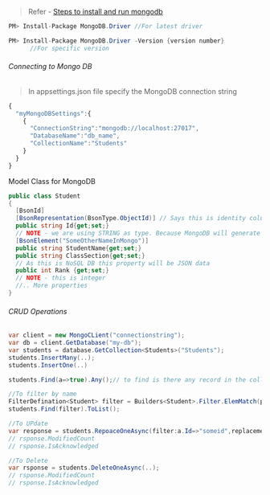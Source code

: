
> Refer - [Steps to install and run mongodb](MongoDB-Run-With-Docker)

```csharp
PM> Install-Package MongoDB.Driver //For latest driver

PM> Install-Package MongoDB.Driver -Version {version number}
      //For specific version
```

###### Connecting to Mongo DB
> In appsettings.json file specify the MongoDB connection string
```js
{
  "myMongoDBSettings":{
    {
      "ConnectionString":"mongodb://localhost:27017",
      "DatabaseName":"db_name",
      "CollectionName":"Students"
    }
  }
}
```



Model Class for MongoDB

```csharp
public class Student
{
  [BsonId]
  [BsonRepresentation(BsonType.ObjectId)] // Says this is identity column. And this value automatically assigned
  public string Id{get;set;}
  // NOTE - we are using STRING as type. Because MongoDB will generate BSON Id as string
  [BsonElement("SomeOtherNameInMongo")]
  public string StudentName{get;set;}
  public string ClassSection{get;set;}
  // As this is NoSQL DB this property will be JSON data
  public int Rank {get;set;}
  // NOTE - this is integer
  //.. More properties
}
```



###### CRUD Operations
```csharp
var client = new MongoCLient("connectionstring");
var db = client.GetDatabase("my-db");
var students = database.GetCollection<Students>("Students");
students.InsertMany(..);
students.InsertOne(..)

students.Find(a=>true).Any();// to find is there any record in the collection

//To filter by name
FilterDefination<Student> filter = Builders<Student>.Filter.ElemMatch(p=>p.Name, "somename");
students.Find(filter).ToList();

//To UPdate
var response = students.RepoaceOneAsync(filter:a.Id=>"someid",replacement:newStudentObject);
// rsponse.ModifiedCount
// rsponse.IsAcknowledged

//To Delete
var rsponse = students.DeleteOneAsync(..);
// rsponse.ModifiedCount
// rsponse.IsAcknowledged
```
